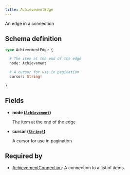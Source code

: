 ```yaml
---
title: AchievementEdge
---
```


An edge in a connection

## Schema definition
```graphql
type AchievementEdge {

  # The item at the end of the edge
  node: Achievement

  # A cursor for use in pagination
  cursor: String!

}
```

## Fields

* **node ([`Achievement`](graphql/schema/achievement.md))**

  The item at the end of the edge

* **cursor ([`String!`](graphql/schema/string.md))**

  A cursor for use in pagination


## Required by
* [AchievementConnection](graphql/schema/achievementconnection.md): A connection to a list of items.
